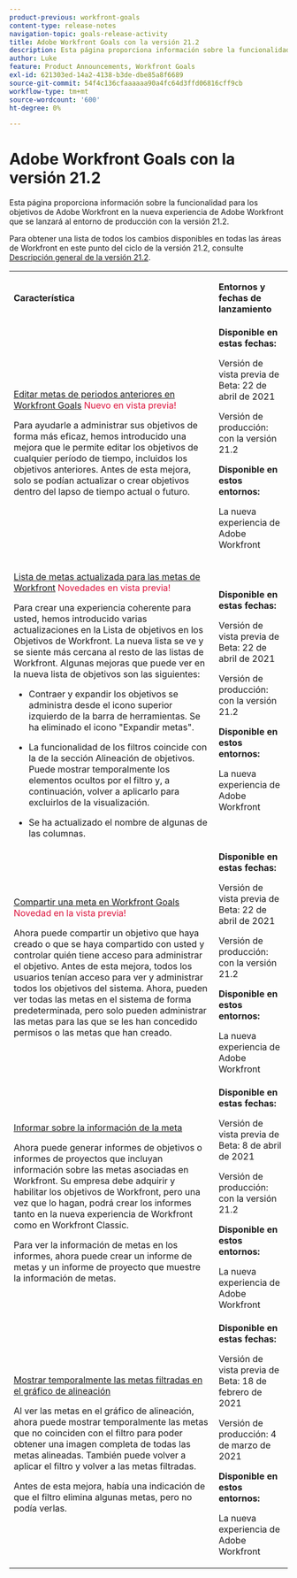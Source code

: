 ```yaml
---
product-previous: workfront-goals
content-type: release-notes
navigation-topic: goals-release-activity
title: Adobe Workfront Goals con la versión 21.2
description: Esta página proporciona información sobre la funcionalidad para los objetivos de Adobe Workfront en la nueva experiencia de Adobe Workfront que se lanzará al entorno de producción con la versión 21.2.
author: Luke
feature: Product Announcements, Workfront Goals
exl-id: 621303ed-14a2-4138-b3de-dbe85a8f6689
source-git-commit: 54f4c136cfaaaaaa90a4fc64d3ffd06816cff9cb
workflow-type: tm+mt
source-wordcount: '600'
ht-degree: 0%

---
```


# Adobe Workfront Goals con la versión 21.2

Esta página proporciona información sobre la funcionalidad para los objetivos de Adobe Workfront en la nueva experiencia de Adobe Workfront que se lanzará al entorno de producción con la versión 21.2.

Para obtener una lista de todos los cambios disponibles en todas las áreas de Workfront en este punto del ciclo de la versión 21.2, consulte [Descripción general de la versión 21.2](../../../../product-announcements/product-releases/21.2-release-activity/21-2-release-overview.md).

<table style="table-layout:auto"> 
 <col> 
 <col> 
 <tbody> 
  <tr> 
   <td> <p><strong>Característica</strong> </p> </td> 
   <td> <p><strong>Entornos y fechas de lanzamiento</strong> </p> </td> 
  </tr> 
  <tr data-mc-conditions=""> 
   <td> <p><a href="../../../../product-announcements/product-releases/goals-release-activity/goals-21.2-release/goals-apr-19.md#top" class="MCXref xref" xrefformat="{para}">Editar metas de periodos anteriores en Workfront Goals</a> <span class="uitext" style="color: #dc143c;">Nuevo en vista previa!</span></p> <p>Para ayudarle a administrar sus objetivos de forma más eficaz, hemos introducido una mejora que le permite editar los objetivos de cualquier período de tiempo, incluidos los objetivos anteriores. Antes de esta mejora, solo se podían actualizar o crear objetivos dentro del lapso de tiempo actual o futuro.</p> </td> 
   <td><strong>Disponible en estas fechas:</strong> <p>Versión de vista previa de Beta: 22 de abril de 2021</p> <p>Versión de producción: con la versión 21.2</p> <p><strong>Disponible en estos entornos:</strong> </p> <p>La nueva experiencia de Adobe Workfront </p> </td> 
  </tr> 
  <tr data-mc-conditions=""> 
   <td> <p><a href="../../../../product-announcements/product-releases/goals-release-activity/goals-21.2-release/goals-apr-19.md#an" class="MCXref xref" xrefformat="{para}">Lista de metas actualizada para las metas de Workfront</a> <span class="uitext" style="color: #dc143c;">Novedades en vista previa!</span></p> <p>Para crear una experiencia coherente para usted, hemos introducido varias actualizaciones en la Lista de objetivos en los Objetivos de Workfront. La nueva lista se ve y se siente más cercana al resto de las listas de Workfront. Algunas mejoras que puede ver en la nueva lista de objetivos son las siguientes:</p> 
    <ul> 
     <li> <p>Contraer y expandir los objetivos se administra desde el icono superior izquierdo de la barra de herramientas. Se ha eliminado el icono "Expandir metas".</p> </li> 
     <li> <p>La funcionalidad de los filtros coincide con la de la sección Alineación de objetivos. Puede mostrar temporalmente los elementos ocultos por el filtro y, a continuación, volver a aplicarlo para excluirlos de la visualización.</p> </li> 
     <li> <p>Se ha actualizado el nombre de algunas de las columnas.</p> </li> 
    </ul> </td> 
   <td><strong>Disponible en estas fechas:</strong> <p>Versión de vista previa de Beta: 22 de abril de 2021</p> <p>Versión de producción: con la versión 21.2</p> <p><strong>Disponible en estos entornos:</strong> </p> <p>La nueva experiencia de Adobe Workfront </p> </td> 
  </tr> 
  <tr data-mc-conditions=""> 
   <td> <p><a href="../../../../product-announcements/product-releases/goals-release-activity/goals-21.2-release/goals-apr-19.md#share" class="MCXref xref" xrefformat="{para}">Compartir una meta en Workfront Goals </a> <span class="uitext" style="color: #dc143c;">Novedad en la vista previa!</span></p> <p>Ahora puede compartir un objetivo que haya creado o que se haya compartido con usted y controlar quién tiene acceso para administrar el objetivo. Antes de esta mejora, todos los usuarios tenían acceso para ver y administrar todos los objetivos del sistema. Ahora, pueden ver todas las metas en el sistema de forma predeterminada, pero solo pueden administrar las metas para las que se les han concedido permisos o las metas que han creado.</p> </td> 
   <td><strong>Disponible en estas fechas:</strong> <p>Versión de vista previa de Beta: 22 de abril de 2021</p> <p>Versión de producción: con la versión 21.2</p> <p><strong>Disponible en estos entornos:</strong> </p> <p>La nueva experiencia de Adobe Workfront </p> </td> 
  </tr> 
  <tr data-mc-conditions=""> 
   <td> <p><a href="../../../../product-announcements/product-releases/goals-release-activity/goals-21.2-release/goals-apr-5.md#top" class="MCXref xref" xrefformat="{para}">Informar sobre la información de la meta</a> </p> <p>Ahora puede generar informes de objetivos o informes de proyectos que incluyan información sobre las metas asociadas en Workfront. Su empresa debe adquirir y habilitar los objetivos de Workfront, pero una vez que lo hagan, podrá crear los informes tanto en la nueva experiencia de Workfront como en Workfront Classic.</p> <p>Para ver la información de metas en los informes, ahora puede crear un informe de metas y un informe de proyecto que muestre la información de metas.</p> </td> 
   <td><strong>Disponible en estas fechas:</strong> <p>Versión de vista previa de Beta: 8 de abril de 2021</p> <p>Versión de producción: con la versión 21.2</p> <p><strong>Disponible en estos entornos:</strong> </p> <p>La nueva experiencia de Adobe Workfront </p> </td> 
  </tr> 
  <tr data-mc-conditions=""> 
   <td> <p><a href="../../../../product-announcements/product-releases/goals-release-activity/goals-21.2-release/goals-feb-15.md#top" class="MCXref xref" xrefformat="{para}">Mostrar temporalmente las metas filtradas en el gráfico de alineación</a> </p> <p>Al ver las metas en el gráfico de alineación, ahora puede mostrar temporalmente las metas que no coinciden con el filtro para poder obtener una imagen completa de todas las metas alineadas. También puede volver a aplicar el filtro y volver a las metas filtradas.</p> <p>Antes de esta mejora, había una indicación de que el filtro elimina algunas metas, pero no podía verlas.</p> </td> 
   <td><strong>Disponible en estas fechas:</strong> <p>Versión de vista previa de Beta: 18 de febrero de 2021</p> <p>Versión de producción: 4 de marzo de 2021</p> <p><strong>Disponible en estos entornos:</strong> </p> <p>La nueva experiencia de Adobe Workfront </p> </td> 
  </tr> 
 </tbody> 
</table>
